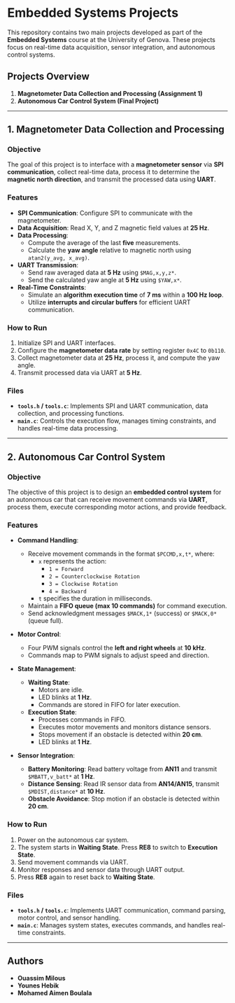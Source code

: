 # Embedded Systems Projects

This repository contains two main projects developed as part of the **Embedded Systems** course at the University of Genova. These projects focus on real-time data acquisition, sensor integration, and autonomous control systems.

## Projects Overview

1. **Magnetometer Data Collection and Processing (Assignment 1)**
2. **Autonomous Car Control System (Final Project)**

---

## 1. Magnetometer Data Collection and Processing

### Objective
The goal of this project is to interface with a **magnetometer sensor** via **SPI communication**, collect real-time data, process it to determine the **magnetic north direction**, and transmit the processed data using **UART**.

### Features
- **SPI Communication**: Configure SPI to communicate with the magnetometer.
- **Data Acquisition**: Read X, Y, and Z magnetic field values at **25 Hz**.
- **Data Processing**:
  - Compute the average of the last **five** measurements.
  - Calculate the **yaw angle** relative to magnetic north using `atan2(y_avg, x_avg)`.
- **UART Transmission**:
  - Send raw averaged data at **5 Hz** using `$MAG,x,y,z*`.
  - Send the calculated yaw angle at **5 Hz** using `$YAW,x*`.
- **Real-Time Constraints**:
  - Simulate an **algorithm execution time** of **7 ms** within a **100 Hz loop**.
  - Utilize **interrupts and circular buffers** for efficient UART communication.

### How to Run
1. Initialize SPI and UART interfaces.
2. Configure the **magnetometer data rate** by setting register `0x4C` to `0b110`.
3. Collect magnetometer data at **25 Hz**, process it, and compute the yaw angle.
4. Transmit processed data via UART at **5 Hz**.

### Files
- **`tools.h` / `tools.c`**: Implements SPI and UART communication, data collection, and processing functions.
- **`main.c`**: Controls the execution flow, manages timing constraints, and handles real-time data processing.

---

## 2. Autonomous Car Control System

### Objective
The objective of this project is to design an **embedded control system** for an autonomous car that can receive movement commands via **UART**, process them, execute corresponding motor actions, and provide feedback.

### Features
- **Command Handling**:
  - Receive movement commands in the format `$PCCMD,x,t*`, where:
    - `x` represents the action: 
      - `1 = Forward`
      - `2 = Counterclockwise Rotation`
      - `3 = Clockwise Rotation`
      - `4 = Backward`
    - `t` specifies the duration in milliseconds.
  - Maintain a **FIFO queue (max 10 commands)** for command execution.
  - Send acknowledgment messages `$MACK,1*` (success) or `$MACK,0*` (queue full).

- **Motor Control**:
  - Four PWM signals control the **left and right wheels** at **10 kHz**.
  - Commands map to PWM signals to adjust speed and direction.

- **State Management**:
  - **Waiting State**:
    - Motors are idle.
    - LED blinks at **1 Hz**.
    - Commands are stored in FIFO for later execution.
  - **Execution State**:
    - Processes commands in FIFO.
    - Executes motor movements and monitors distance sensors.
    - Stops movement if an obstacle is detected within **20 cm**.
    - LED blinks at **1 Hz**.

- **Sensor Integration**:
  - **Battery Monitoring**: Read battery voltage from **AN11** and transmit `$MBATT,v_batt*` at **1 Hz**.
  - **Distance Sensing**: Read IR sensor data from **AN14/AN15**, transmit `$MDIST,distance*` at **10 Hz**.
  - **Obstacle Avoidance**: Stop motion if an obstacle is detected within **20 cm**.

### How to Run
1. Power on the autonomous car system.
2. The system starts in **Waiting State**. Press **RE8** to switch to **Execution State**.
3. Send movement commands via UART.
4. Monitor responses and sensor data through UART output.
5. Press **RE8** again to reset back to **Waiting State**.

### Files
- **`tools.h` / `tools.c`**: Implements UART communication, command parsing, motor control, and sensor handling.
- **`main.c`**: Manages system states, executes commands, and handles real-time constraints.

---

## Authors
- **Ouassim Milous**
- **Younes Hebik**
- **Mohamed Aimen Boulala**
